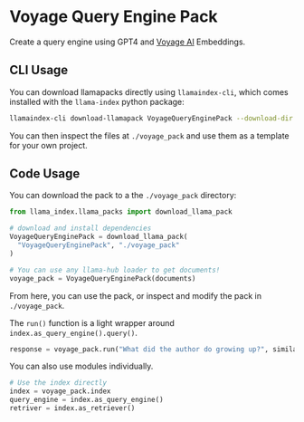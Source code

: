 # Voyage Query Engine Pack

Create a query engine using GPT4 and [Voyage AI](https://docs.voyageai.com/embeddings/) Embeddings.

## CLI Usage

You can download llamapacks directly using `llamaindex-cli`, which comes installed with the `llama-index` python package:

```bash
llamaindex-cli download-llamapack VoyageQueryEnginePack --download-dir ./voyage_pack
```

You can then inspect the files at `./voyage_pack` and use them as a template for your own project.

## Code Usage

You can download the pack to a the `./voyage_pack` directory:

```python
from llama_index.llama_packs import download_llama_pack

# download and install dependencies
VoyageQueryEnginePack = download_llama_pack(
  "VoyageQueryEnginePack", "./voyage_pack"
)

# You can use any llama-hub loader to get documents!
voyage_pack = VoyageQueryEnginePack(documents)
```

From here, you can use the pack, or inspect and modify the pack in `./voyage_pack`.

The `run()` function is a light wrapper around `index.as_query_engine().query()`.

```python
response = voyage_pack.run("What did the author do growing up?", similarity_top_k=2)
```

You can also use modules individually.

```python
# Use the index directly
index = voyage_pack.index
query_engine = index.as_query_engine()
retriver = index.as_retriever()
```
